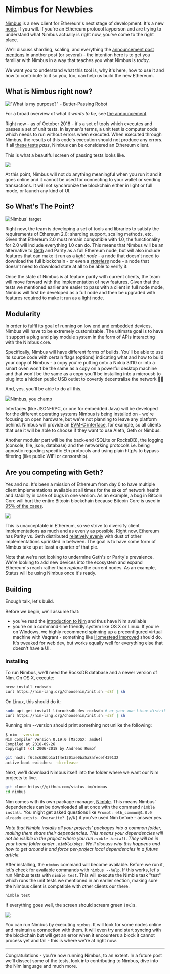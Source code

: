 # Nimbus for Newbies

[Nimbus](https://nimbus.status.im) is a new client for Ethereum's next stage of development. It's a new [node](https://bitfalls.com/2017/11/26/whats-bitcoin-node-mining-vs-validation/), if you will. If you're an Ethereum protocol layperson and are trying to understand what Nimbus actually is right now, you've come to the right place.

We'll discuss sharding, scaling, and everything the [announcement post mentions](https://blog.status.im/introducing-nimbus-3360367bb311) in another post (or several) - the intention here is to get you familiar with Nimbus in a way that teaches you what Nimbus is _today_.

We want you to understand what this tool is, why it's here, how to use it and how to contribute to it so you, too, can help us build the new Ethereum.

## What is Nimbus right now?

!["What is my purpose?" - Butter-Passing Robot](../images/01.png)

For a broad overview of what it _wants to be_, see [the announcement](https://blog.status.im/introducing-nimbus-3360367bb311).

Right now - as of October 2018 - it's a set of tools which executes and passes a set of unit tests. In layman's terms, a unit test is computer code which needs to run without errors when executed. When executed through Nimbus, the results of this code's execution should not produce any errors. If all [these tests](https://ethereum-tests.readthedocs.io/en/latest/) _pass_, Nimbus can be considered an Ethereum client.

This is what a beautiful screen of passing tests looks like.

![](../images/02.png)

At this point, Nimbus will not do anything meaningful when you run it and it goes online and it cannot be used for connecting to your wallet or sending transactions. It will not synchronize the blockchain either in light or full mode, or launch any kind of UI.

## So What's The Point?

![Nimbus' target](../images/03.png)

Right now, the team is developing a set of tools and libraries to satisfy the requirements of Ethereum 2.0: sharding support, scaling methods, etc. Given that Ethereum 2.0 must remain compatible with 1.0, the functionality for 2.0 will include everything 1.0 can do. This means that Nimbus will be an alternative to [Geth](https://bitfalls.com/2018/02/12/explaining-ethereum-tools-geth-mist/) and Parity as a full Ethereum node, but will also include features that can make it run as a _light node_ - a node that doesn't need to download the full blockchain - or even a [_stateless_](https://ethresear.ch/t/the-stateless-client-concept/172) node - a node that doesn't need to download state at all to be able to verify it.

Once the state of Nimbus is at feature parity with current clients, the team will move forward with the implementation of new features. Given that the tests we mentioned earlier are easier to pass with a client in full node mode, Nimbus will first be developed as a full node and then be upgraded with features required to make it run as a light node.

## Modularity

In order to fulfil its goal of running on low end and embedded devices, Nimbus will have to be extremely customizable. The ultimate goal is to have it support a plug and play module system in the form of APIs interacting with the Nimbus core.

Specifically, Nimbus will have different forms of builds. You'll be able to use its source code with certain flags (options) indicating what and how to build your copy of Nimbus - a copy you're putting onto a Nokia 3310 or into a smart oven won't be the same as a copy on a powerful desktop machine and that won't be the same as a copy you'll be installing into a microusb to plug into a hidden public USB outlet to covertly decentralize the network 🕵️‍♂️

And, yes, you'll be able to do all this.

![Nimbus, you champ](../images/04.png)

Interfaces (like JSON-RPC, or one for embedded Java) will be developed for the different operating systems Nimbus is being installed on - we're focusing on open hardware, but we're not planning to leave any platform behind. Nimbus will provide an [EVM-C interface](https://github.com/ethereum/evmc), for example, so all clients that use it will be able to choose if they want to use Aleth, Geth or Nimbus.

Another modular part will be the back-end (SQLite or RocksDB), the logging (console, file, json, database) and the networking protocols i.e. being agnostic regarding specific Eth protocols and using plain http/s to bypass filtering (like public WiFi or censorship).

## Are you competing with Geth?

Yes and no. It's been a mission of Ethereum from day 0 to have multiple client implementations available at all times for the sake of network health and stability in case of bugs in one version. As an example, a bug in Bitcoin Core will hurt the entire Bitcoin blockchain because Bitcoin Core is used in [95% of the cases](https://coin.dance/nodes).

![](../images/05.png)

This is unacceptable in Ethereum, so we strive to diversify client implementations as much and as evenly as possible. Right now, Ethereum has Parity vs. Geth distributed [relatively evenly](https://www.ethernodes.org/network/1) with dust of other implementations sprinkled in between. The goal is to have some form of Nimbus take up at least a quarter of that pie.

Note that we're not looking to undermine Geth's or Parity's prevalence. We're looking to add new devices into the ecosystem and expand Ethereum's reach rather than _replace_ the current nodes. As an example, Status will be using Nimbus once it's ready.

## Building

Enough talk, let's build.

Before we begin, we'll assume that:

- you've read the [introduction to Nim](https://bitfalls.com/2018/10/09/introduction-into-the-nim-language/) and thus have Nim available
- you're on a command-line friendly system like OS X or Linux. If you're on Windows, we highly recommend spinning up a preconfigured virtual machine with Vagrant - something like [Homestead Improved](http://www.sitepoint.com/quick-tip-get-homestead-vagrant-vm-running/) should do. It's tweaked for web dev, but works equally well for everything else that doesn't have a UI.

### Installing

To run Nimbus, we'll need the RocksDB database and a newer version of Nim. On OS X, execute:

```bash
brew install rocksdb
curl https://nim-lang.org/choosenim/init.sh -sSf | sh
```

On Linux, this should do it:

```bash
sudo apt-get install librocksdb-dev rocksdb # or your own Linux distribution's equivalent
curl https://nim-lang.org/choosenim/init.sh -sSf | sh
```

Running nim --version should print something not unlike the following:

```bash
$ nim --version
Nim Compiler Version 0.19.0 [MacOSX: amd64]
Compiled at 2018-09-26
Copyright (c) 2006-2018 by Andreas Rumpf

git hash: f6c5c636bb1a1f4e1301ae0ba5a8afecef439132
active boot switches: -d:release
```

Next, we'll download Nimbus itself into the folder where we want our Nim projects to live.

```bash
git clone https://github.com/status-im/nimbus
cd nimbus
```

Nim comes with its own package manager, [Nimble](https://github.com/nim-lang/nimble). This means Nimbus' dependencies can be downloaded all at once with the command `nimble install`. You might get asked questions like `Prompt: eth_common@1.0.0 already exists. Overwrite? [y/N]` if you've used Nim before - answer yes.

_Note that Nimble installs all your projects' packages into a common folder, making them share their dependencies. This means your dependencies will not be visible in the project where you run `nimble install`. They will be in your home folder under `.nimble/pkgs`. We'll discuss why this happens and how to get around it and force per-project local dependencies in a future article._

After installing, the `nimbus` command will become available. Before we run it, let's check for available commands with `nimbus --help`. If this works, let's run Nimbus tests with `nimble test`. This will execute the Nimble task "test" which runs the unit tests we mentioned in an earlier section, making sure the Nimbus client is compatible with other clients our there.

```bash
nimble test
```

If everything goes well, the screen should scream green `[OK]`s.

![](../images/06.png)

You can run Nimbus by executing `nimbus`. It will look for some nodes online and maintain a connection with them. It will even try and start syncing with the blockchain but will get an error when it encounters a block it cannot process yet and fail - this is where we're at right now.

---

Congratulations - you're now running Nimbus, to an extent. In a future post we'll dissect some of the tests, look into contributing to Nimbus, dive into the Nim language and much more.

